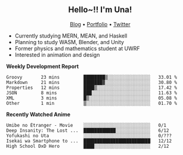<h2 align="center">
  Hello~!! I'm Una!
</h2>

<p align="center">
  <a href="https://anarchy.website/">Blog</a> &bull;
  <a href="https://una-ada.github.io/">Portfolio</a> &bull;
  <a href="https://twitter.com/unaxiii">Twitter</a>
</p>

- Currently studying MERN, MEAN, and Haskell
- Planning to study WASM, Blender, and Unity
- Former physics and mathematics student at UWRF
- Interested in animation and design

**Weekly Development Report**

<!--START_SECTION:waka-->

```text
Groovy       23 mins         ████████▒░░░░░░░░░░░░░░░░   33.01 %
Markdown     21 mins         ███████▓░░░░░░░░░░░░░░░░░   30.80 %
Properties   12 mins         ████▒░░░░░░░░░░░░░░░░░░░░   17.42 %
JSON         8 mins          ███░░░░░░░░░░░░░░░░░░░░░░   11.63 %
XML          3 mins          █▒░░░░░░░░░░░░░░░░░░░░░░░   05.08 %
Other        1 min           ▒░░░░░░░░░░░░░░░░░░░░░░░░   01.70 %
```

<!--END_SECTION:waka-->

**Recently Watched Anime**

<!-- RECENT-ANIME:START -->

    Umibe no Étranger - Movie    ░░░░░░░░░░░░░░░░░░░░░░░░░   0/1
    Deep Insanity: The Lost ...  ████████████░░░░░░░░░░░░░   6/12
    Yofukashi no Uta             ░░░░░░░░░░░░░░░░░░░░░░░░░   0/???
    Isekai wa Smartphone to ...  █████████████████████████   12/12
    High School DxD Hero         ████░░░░░░░░░░░░░░░░░░░░░   2/12
<!-- RECENT-ANIME:END -->
